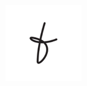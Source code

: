 <p align="center">
  <img alt="tu4mo" src="https://raw.githubusercontent.com/tu4mo/tu4mo/master/t-stroke.svg" width="200" height="200">
</p>

